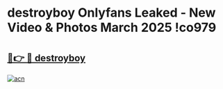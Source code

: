 # destroyboy Onlyfans Leaked - New Video & Photos March 2025 !co979

# <h2><a href="https://wnj71e.iuczelnia.edu.pl?title=destroyboy&ref=co979">🔗👉 🔴 destroyboy</a></h2>

[![acn](https://github.com/user-attachments/assets/0f9c940e-d8b0-45ae-aac7-cd30a18b3e1c)](https://wnj71e.iuczelnia.edu.pl?title=destroyboy&ref=co979)

